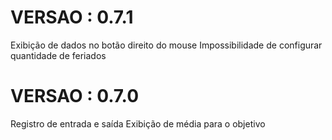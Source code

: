 ﻿VERSAO : 0.7.1
=================

Exibição de dados no botão direito do mouse
Impossibilidade de configurar quantidade de feriados

VERSAO : 0.7.0
=================

Registro de entrada e saída
Exibição de média para o objetivo
